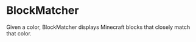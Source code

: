 # BlockMatcher
Given a color, BlockMatcher displays Minecraft blocks that closely match that color. 
